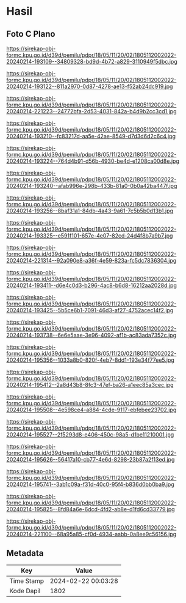 # Hasil

## Foto C Plano

https://sirekap-obj-formc.kpu.go.id/d39d/pemilu/pdpr/18/05/11/20/02/1805112002022-20240214-193109--34809328-bd9d-4b72-a829-3110949f5dbc.jpg

https://sirekap-obj-formc.kpu.go.id/d39d/pemilu/pdpr/18/05/11/20/02/1805112002022-20240214-193122--811a2970-0d87-4278-ae13-f52ab24dc919.jpg

https://sirekap-obj-formc.kpu.go.id/d39d/pemilu/pdpr/18/05/11/20/02/1805112002022-20240214-221223--24772bfa-2d53-4031-842a-b4d9b2cc3cd1.jpg

https://sirekap-obj-formc.kpu.go.id/d39d/pemilu/pdpr/18/05/11/20/02/1805112002022-20240214-193210--fc83217d-aa5e-42ae-8549-d7d3d6d2c6c4.jpg

https://sirekap-obj-formc.kpu.go.id/d39d/pemilu/pdpr/18/05/11/20/02/1805112002022-20240214-193224--764d4b91-d56b-4930-be4d-e1208ca00d8e.jpg

https://sirekap-obj-formc.kpu.go.id/d39d/pemilu/pdpr/18/05/11/20/02/1805112002022-20240214-193240--afab996e-298b-433b-81a0-0b0a42ba447f.jpg

https://sirekap-obj-formc.kpu.go.id/d39d/pemilu/pdpr/18/05/11/20/02/1805112002022-20240214-193256--8baf31a1-84db-4a43-9a61-7c5b5b0d13b1.jpg

https://sirekap-obj-formc.kpu.go.id/d39d/pemilu/pdpr/18/05/11/20/02/1805112002022-20240214-193325--e591f101-657e-4e07-82cd-24d4f8b7a9b7.jpg

https://sirekap-obj-formc.kpu.go.id/d39d/pemilu/pdpr/18/05/11/20/02/1805112002022-20240214-221314--92a090e8-a36f-4e59-823a-fc5dc7836304.jpg

https://sirekap-obj-formc.kpu.go.id/d39d/pemilu/pdpr/18/05/11/20/02/1805112002022-20240214-193411--d6e4c0d3-b296-4ac8-b6d8-16212aa2028d.jpg

https://sirekap-obj-formc.kpu.go.id/d39d/pemilu/pdpr/18/05/11/20/02/1805112002022-20240214-193425--5b5ce6b1-7091-46d3-af27-4752acec14f2.jpg

https://sirekap-obj-formc.kpu.go.id/d39d/pemilu/pdpr/18/05/11/20/02/1805112002022-20240214-193738--6e6e5aae-3e96-4092-af1b-ac83ada7352c.jpg

https://sirekap-obj-formc.kpu.go.id/d39d/pemilu/pdpr/18/05/11/20/02/1805112002022-20240214-195356--1033a8b0-820f-4eb7-8dd1-193e34f77ee5.jpg

https://sirekap-obj-formc.kpu.go.id/d39d/pemilu/pdpr/18/05/11/20/02/1805112002022-20240214-195412--2a8d43b8-8fc3-47ef-ba26-a1eec85a3cec.jpg

https://sirekap-obj-formc.kpu.go.id/d39d/pemilu/pdpr/18/05/11/20/02/1805112002022-20240214-195508--4e598ce4-a884-4cde-9117-ebfebee23702.jpg

https://sirekap-obj-formc.kpu.go.id/d39d/pemilu/pdpr/18/05/11/20/02/1805112002022-20240214-195527--2f5293d8-e406-450c-98a5-d1be11210001.jpg

https://sirekap-obj-formc.kpu.go.id/d39d/pemilu/pdpr/18/05/11/20/02/1805112002022-20240214-195626--56417a10-cb77-4e6d-8298-23b87a2f13ed.jpg

https://sirekap-obj-formc.kpu.go.id/d39d/pemilu/pdpr/18/05/11/20/02/1805112002022-20240214-195741--3ab1c09a-f31d-40c0-95f4-b836d0bb0ba9.jpg

https://sirekap-obj-formc.kpu.go.id/d39d/pemilu/pdpr/18/05/11/20/02/1805112002022-20240214-195825--8fd84a6e-6dcd-4fd2-ab8e-d1fd6cd33779.jpg

https://sirekap-obj-formc.kpu.go.id/d39d/pemilu/pdpr/18/05/11/20/02/1805112002022-20240214-221100--68a95a85-cf0d-4934-aabb-0a8ee9c56156.jpg


## Metadata

| Key        | Value               |
| ---------- | ------------------- |
| Time Stamp | 2024-02-22 00:03:28 |
| Kode Dapil | 1802                |



